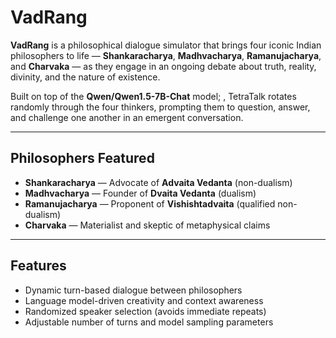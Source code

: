 # VadRang

**VadRang** is a philosophical dialogue simulator that brings four iconic Indian philosophers to life — **Shankaracharya**, **Madhvacharya**, **Ramanujacharya**, and **Charvaka** — as they engage in an ongoing debate about truth, reality, divinity, and the nature of existence.

Built on top of the **Qwen/Qwen1.5-7B-Chat** model; , TetraTalk rotates randomly through the four thinkers, prompting them to question, answer, and challenge one another in an emergent conversation.

---

## Philosophers Featured

- **Shankaracharya** — Advocate of **Advaita Vedanta** (non-dualism)
- **Madhvacharya** — Founder of **Dvaita Vedanta** (dualism)
- **Ramanujacharya** — Proponent of **Vishishtadvaita** (qualified non-dualism)
- **Charvaka** — Materialist and skeptic of metaphysical claims

---

## Features

- Dynamic turn-based dialogue between philosophers
- Language model-driven creativity and context awareness
- Randomized speaker selection (avoids immediate repeats)
- Adjustable number of turns and model sampling parameters


